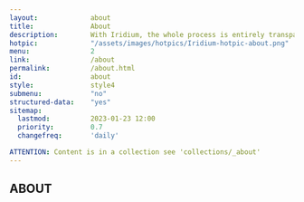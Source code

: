 ```yaml
---
layout:				about
title:				About
description:		With Iridium, the whole process is entirely transparent. The public Git repository allows a direct view on all changes made on the source code.
hotpic:				"/assets/images/hotpics/Iridium-hotpic-about.png"
menu:				2
link:				/about
permalink:			/about.html
id:					about
style:				style4
submenu:			"no"
structured-data:	"yes"
sitemap:
  lastmod:			2023-01-23 12:00
  priority:			0.7
  changefreq:		'daily'

ATTENTION: Content is in a collection see 'collections/_about'
---
```

## ABOUT #